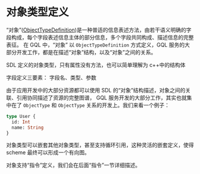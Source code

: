 # 对象类型定义

“对象”([ObjectTypeDefinition](https://facebook.github.io/graphql/June2018/#ObjectTypeDefinition))是一种普适的信息表述方法，由若干语义明确的字段构成，每个字段表述信息主体的部分信息，多个字段共同构成、描述信息的完整表征。
在 GQL 中，“对象” 以 `ObjectTypeDefinition` 方式定义，GQL 服务的大部分开发工作，都是在描述“对象”结构，以及“对象”之间的关系。

SDL 定义的对象类型，只有属性没有方法，也可以简单理解为 c++中的结构体

字段定义三要素： 字段名、类型、参数

由于应用开发中的大部分资源都可以使用 SDL 的“对象”结构描述，对象之间的关联、引用协同描述了资源的完整图谱，
GQL 服务开发的大部分工作，其实也就集中在了 `ObjectType` 和 `ObjectType` 关系的开发上。我们来看一个例子：

```GraphQL
type User {
  id: Int
  name: String
}
```

对象类型可以嵌套其他对象类型，甚至支持循环引用，这种灵活的嵌套定义，使得 scheme 最终可以形成一个有向图。

对象支持“指令”定义，我们会在后面“指令”一节详细描述。
